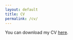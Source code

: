 ```yaml
---
layout: default
title: CV
permalink: /cv/
---
```


You can download my CV [here](/assets/files/cv.pdf).